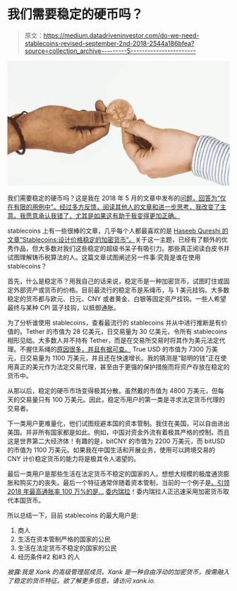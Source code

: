 # 我们需要稳定的硬币吗？

> 原文：<https://medium.datadriveninvestor.com/do-we-need-stablecoins-revised-september-2nd-2018-2544a186bfea?source=collection_archive---------5----------------------->

![](img/93f651cc1106b9750afa08ac9107ba00.png)

我们需要稳定的硬币吗？这是我在 2018 年 5 月的文章中发布的[问题，回答为“仅在有限的用例中”。经过多方反馈，阅读其他人的文章和进一步思考，我改变了主意。我愿意承认我错了，尤其是如果这有助于我变得更加正确。](https://medium.com/datadriveninvestor/do-we-need-stablecoins-ef0a3af8a6c8)

stablecoins 上有一些很棒的文章，几乎每个人都最喜欢的是 [Haseeb Qureshi 的文章“Stablecoins:设计价格稳定的加密货币”。](https://hackernoon.com/stablecoins-designing-a-price-stable-cryptocurrency-6bf24e2689e5)关于这一主题，已经有了额外的优秀作品，但大多数对我们这些稳定的超级书呆子有吸引力。那些真正阅读白皮书并试图理解铸币税算法的人。这篇文章试图阐述另一件事:究竟是谁在使用 stablecoins？

首先，什么是稳定币？用我自己的话来说，稳定币是一种加密货币，试图盯住或固定外部资产或货币的价格。目前最流行的稳定币是系绳币，与 1 美元挂钩。大多数稳定的货币都与欧元、日元、CNY 或者黄金、白银等固定资产挂钩。一些人希望最终与某种 CPI 篮子挂钩，以抵御通胀。

为了分析谁使用 stablecoins，查看最流行的 stablecoins 并从中进行推断是有价值的。Tether 的市值为 28 亿美元，日交易量为 30 亿美元，令所有 stablecoins 相形见绌。大多数人并不持有 Tether，而是在交易所交易时将其作为美元法定代理。不握住系绳的[原因很多，并且有据可查。](https://medium.com/datadriveninvestor/tethers-transparency-update-is-anything-but-transparent-e48e16ac630f) True USD 的市值为 7300 万美元，日交易量为 1100 万美元，并且还在快速增长。我的猜测是“聪明的钱”正在使用真正的美元作为法定交易代理，甚至由于更强的保护措施而将资产存放在稳定的货币中。

从那以后，稳定的硬币市场变得极其分散。虽然戴的市值为 4800 万美元，但每天的交易量只有 100 万美元。因此，稳定币用户的第一类是寻求法定货币代理的交易者。

下一类用户更难量化，他们试图规避本国的资本管制。我住在美国，可以自由进出美国。并非所有国家都是如此。例如，中国对资金外流有着极其严格的控制。而且这是世界第二大经济体！有趣的是，bitCNY 的市值为 2200 万美元，而 bitUSD 的市值为 1100 万美元。如果我在中国生活和开展业务，使用可以跨境交易的 CNY 计价稳定货币的能力将是极其令人渴望的。

最后一类用户是那些生活在法定货币不稳定的国家的人。想想大规模的极度通货膨胀和购买力的丧失。最后一个特征通常伴随着资本管制，当前的一个例子是[。引领 2018 年最高通胀率 100 万%的是…](https://www.export.gov/apex/article2?id=Zimbabwe-Foreign-Exchange-Controls) [委内瑞拉](https://www.reuters.com/article/us-venezuela-economy/imf-projects-venezuela-inflation-will-hit-1000000-percent-in-2018-idUSKBN1KD2L9)！委内瑞拉人正迅速采用加密货币取代本国货币。

所以总结一下，目前 stablecoins 的最大用户是:

1.  商人
2.  生活在资本管制严格的国家的公民
3.  生活在法定货币不稳定的国家的公民
4.  经历条件#2 和#3 的人

*披露:我是 Xank 的高级管理层成员。Xank 是一种自由浮动的加密货币，按需融入了稳定的货币特征。欲了解更多信息，请访问 xank.io.*